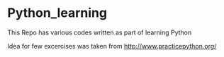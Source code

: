 # Python_learning
This Repo has various codes written as part of learning Python

Idea for few excercises was taken from http://www.practicepython.org/


